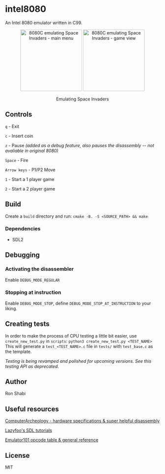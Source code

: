 # intel8080

An Intel 8080 emulator written in C99.

<p align="center">
  <img src="https://github.com/ronshabi/8080C/blob/master/doc/screenshots/8080c-screenshot-demo2.png?raw=true" width="200" alt="8080C emulating Space Invaders - main menu"/>
  <img src="https://github.com/ronshabi/8080C/blob/master/doc/screenshots/8080c-screenshot-demo1.png?raw=true" width="200" alt="8080C emulating Space Invaders - game view"/>
  <p align="center">Emulating Space Invaders</p>
</p>

## Controls
`q` - Exit

`c` - Insert coin

`z` - Pause *(added as a debug feature, also pauses the disassembly -- not avaliable in original 8080)*

`Space` - Fire

`Arrow keys` - P1/P2 Move

`1` - Start a 1 player game

`2` - Start a 2 player game


## Build
Create a `build` directory and run: `cmake -B. -S <SOURCE_PATH> && make`

### Dependencies
- SDL2


## Debugging
### Activating the disassembler
Enable `DEBUG_MODE_REGULAR`
### Stopping at instruction
Enable `DEBUG_MODE_STOP`, define `DEBUG_MODE_STOP_AT_INSTRUCTION` to your liking.


## Creating tests
In order to make the process of CPU testing a little bit easier, use `create_new_test.py` in `scripts`: `python3 create_new_test.py <TEST_NAME>`
This will generate a `test_<TEST_NAME>.c` file in `tests/` with `test_base.c` as the template.

_Testing is being revamped and polished for upcoming versions. See this testing API as deprecated._

## Author
Ron Shabi

## Useful resources
[ComputerArcheology - hardware specifications & super helpful disassembly](http://computerarcheology.com/Arcade/SpaceInvaders/)

[Lazyfoo's SDL tutorials](https://lazyfoo.net/tutorials/SDL/)

[Emulator101 opcode table & general reference](http://www.emulator101.com/reference/8080-by-opcode.html)


## License
MIT

